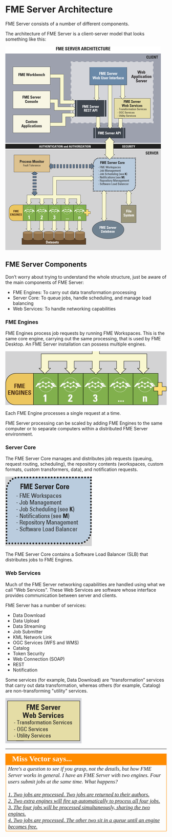 # FME Server Architecture

FME Server consists of a number of different components.

The architecture of FME Server is a client-server model that looks something like this:

![](./Images/Img1.002.ServerArchitectureHalfScale.png)

## FME Server Components ##

Don’t worry about trying to understand the whole structure, just be aware of the main components of FME Server:

- FME Engines: To carry out data transformation processing
- Server Core: To queue jobs, handle scheduling, and manage load balancing
- Web Services: To handle networking capabilities

### FME Engines ###

FME Engines process job requests by running FME Workspaces. This is the same core engine, carrying out the same processing, that is used by FME Desktop. An FME Server installation can possess multiple engines.

![](./Images/Img1.003.ServerEnginesGraphic.png)

Each FME Engine processes a single request at a time.

FME Server processing can be scaled by adding FME Engines to the same computer or to separate computers within a distributed FME Server environment.

### Server Core ###

The FME Server Core manages and distributes job requests (queuing, request routing, scheduling), the repository contents (workspaces, custom formats, custom transformers, data), and notification requests.

![](./Images/Img1.004.ServerCoreGraphic.png)

The FME Server Core contains a Software Load Balancer (SLB) that distributes jobs to FME Engines.

### Web Services ###

Much of the FME Server networking capabilities are handled using what we call "Web Services". These Web Services are software whose interface provides communication between server and clients.

FME Server has a number of services:

- Data Download
- Data Upload
- Data Streaming
- Job Submitter
- KML Network Link
- OGC Services (WFS and WMS)
- Catalog
- Token Security
- Web Connection (SOAP)
- REST
- Notification

Some services (for example, Data Download) are “transformation” services that carry out data transformation, whereas others (for example, Catalog) are non-transforming "utility" services.

![](./Images/Img1.005.ServerServicesGraphic.png)

---

<!--Person X Says Section-->

<table style="border-spacing: 0px">
<tr>
<td style="vertical-align:middle;background-color:darkorange;border: 2px solid darkorange">
<i class="fa fa-quote-left fa-lg fa-pull-left fa-fw" style="color:white;padding-right: 12px;vertical-align:text-top"></i>
<span style="color:white;font-size:x-large;font-weight: bold;font-family:serif">Miss Vector says...</span>
</td>
</tr>

<tr>
<td style="border: 1px solid darkorange">
<span style="font-family:serif; font-style:italic; font-size:larger">
Here's a question to see if you grasp, not the details, but how FME Server works in general. I have an FME Server with two engines. Four users submit jobs at the same time. What happens?
<br><br><a href="http://52.73.3.37/fmedatastreaming/Manual/QAResponse2017.fmw?chapter=21&question=2&answer=1&DestDataset_TEXTLINE=C%3A%5CFMEOutput%5CQAResponse.html">1. Two jobs are processed. Two jobs are returned to their authors.</a>
<br><a href="http://52.73.3.37/fmedatastreaming/Manual/QAResponse2017.fmw?chapter=21&question=2&answer=2&DestDataset_TEXTLINE=C%3A%5CFMEOutput%5CQAResponse.html">2. Two extra engines will fire up automatically to process all four jobs.</a>
<br><a href="http://52.73.3.37/fmedatastreaming/Manual/QAResponse2017.fmw?chapter=21&question=2&answer=3&DestDataset_TEXTLINE=C%3A%5CFMEOutput%5CQAResponse.html">3. The four jobs will be processed simultaneously, sharing the two engines.</a>
<br><a href="http://52.73.3.37/fmedatastreaming/Manual/QAResponse2017.fmw?chapter=21&question=2&answer=4&DestDataset_TEXTLINE=C%3A%5CFMEOutput%5CQAResponse.html">4. Two jobs are processed. The other two sit in a queue until an engine becomes free.</a>
</span>
</td>
</tr>
</table>
